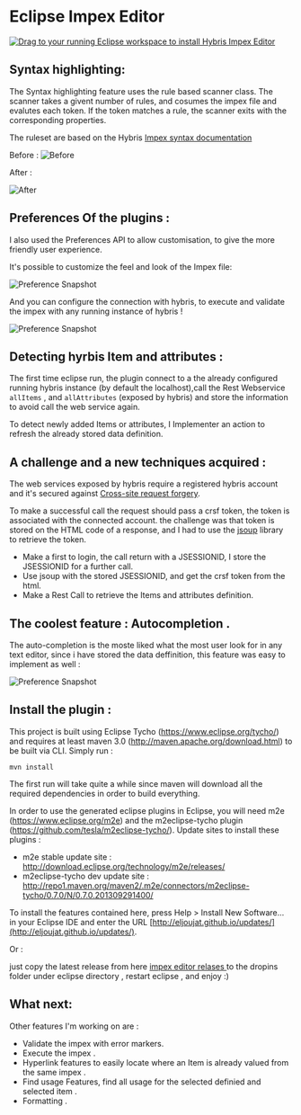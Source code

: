 
# Eclipse Impex Editor

<a href="http://marketplace.eclipse.org/marketplace-client-intro?mpc_install=2331084" class="drag" title="Drag to your running Eclipse workspace to install Hybris Impex Editor"><img src="http://marketplace.eclipse.org/sites/all/themes/solstice/_themes/solstice_marketplace/public/images/btn-install.png" alt="Drag to your running Eclipse workspace to install Hybris Impex Editor" /></a>

## Syntax highlighting: 

The Syntax highlighting feature uses the rule based scanner class. The scanner takes a givent number of rules, and cosumes the impex file and evalutes each token. If the token matches a rule, the scanner exits with the corresponding properties. 

The ruleset are based on the Hybris [Impex syntax documentation](https://wiki.hybris.com/display/release5/ImpEx+Syntax)


Before : 
![Before](http://eljoujat.github.io/images/impex/avant.png)


After : 

![After](http://eljoujat.github.io/images/impex/after.png)


## Preferences Of the plugins : 

I also used the Preferences API to allow customisation, to give the more friendly user experience. 

It's possible to customize the feel and look of the Impex file:

![Preference Snapshot](http://eljoujat.github.io/images/impex/perferences_1.png) 

And you can configure the connection with hybris, to execute and validate the impex with any running instance of hybris !

![Preference Snapshot](http://eljoujat.github.io/images/impex/perferences_2.png) 



## Detecting hyrbis Item and attributes : 

The first time eclipse run, the plugin connect to a the already configured running hybris instance (by default the localhost),call the Rest Webservice `allItems` , and `allAttributes` (exposed by hybris) and store the information to avoid call the web service again. 

To detect newly added Items or attributes, I Implementer an action to refresh the already stored data definition. 

## A challenge and a new techniques acquired :  

The web services exposed by hybris require a registered hybris account and it's secured against [Cross-site request forgery](http://en.wikipedia.org/wiki/Cross-site_request_forgery).

To make a successful call the request should pass a crsf token, the token is associated with the connected account. the challenge was that token is stored on the HTML code of a response, and I had to use the [jsoup](http://jsoup.org/) library to retrieve the token. 

- Make a first to login, the call return with a JSESSIONID, I store the JSESSIONID for a further call. 
- Use jsoup with the stored JSESSIONID, and get the crsf token from the html.
- Make a Rest Call to retrieve the Items and attributes definition.

## The coolest feature : Autocompletion .
The auto-completion is the moste liked what the most user look for in any text editor, since i have stored the data deffinition, this feature was easy to implement as well : 

![Preference Snapshot](http://eljoujat.github.io/images/impex/autosuggest.png) 


## Install the plugin : 

This project is built using Eclipse Tycho (https://www.eclipse.org/tycho/) and requires at least maven 3.0 (http://maven.apache.org/download.html) to be built via CLI. 
Simply run :

    mvn install

The first run will take quite a while since maven will download all the required dependencies in order to build everything.

In order to use the generated eclipse plugins in Eclipse, you will need m2e (https://www.eclipse.org/m2e) 
and the m2eclipse-tycho plugin (https://github.com/tesla/m2eclipse-tycho/). Update sites to install these plugins : 

* m2e stable update site : http://download.eclipse.org/technology/m2e/releases/
* m2eclipse-tycho dev update site : http://repo1.maven.org/maven2/.m2e/connectors/m2eclipse-tycho/0.7.0/N/0.7.0.201309291400/


To install the features contained here, press Help > Install New Software… in your Eclipse IDE and enter the URL [http://eljoujat.github.io/updates/](http://eljoujat.github.io/updates/).

Or : 

just copy the latest release  from here [impex editor relases ](https://github.com/eljoujat/eclipseimpexeditor/releases) to the dropins folder under eclipse directory , restart eclipse , and enjoy :) 


## What next: 

Other features I'm working on are : 

- Validate the impex with error markers.
- Execute the impex .
- Hyperlink features to easily locate where an Item is already valued from the same impex .
- Find usage Features, find all usage for the selected definied and selected item . 
- Formatting .







